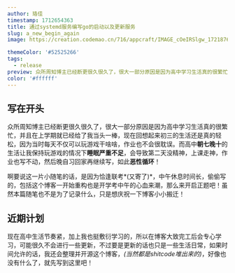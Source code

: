 ```yaml
---
author: 珞佳
timestamp: 1712654363
title: 通过systemd服务编写go的启动以及更新服务
slug: a_new_begin_again
image: https://creation.codemao.cn/716/appcraft/IMAGE_cOeIRSlgw_1721876072329.jpg

themeColor: '#52525266'
tags:
  - release
preview: 众所周知博主已经断更很久很久了，很大一部分原因是因为高中学习生活真的很繁忙，并且在上学期就已经给了我当头一棒，现在回想起来初三的生活还是真的轻松，因为当时每天不仅可以玩游戏干啥啥，作业也不会很耽误。而高中朝七晚十的生活让我保持玩游戏的情况下睡眠严重不足 ，会导致第二天没精神，上课走神，作业也写不动，然后晚自习回家再继续写，如此恶性循环！啊要说这一片小随笔的话，是因为恰逢联考(又寄了)，中午休息时间长，偷偷写的，包括这个博客一开始重构也是开学考中午的心血来潮，那么来开启正题吧！虽然本篇随笔也不是为了记录什么，只是想庆祝一下博客小小搬迁！
color: '#ffffff'
---
```

## 写在开头
众所周知博主已经断更很久很久了，很大一部分原因是因为高中学习生活真的很繁忙，并且在上学期就已经给了我当头一棒，现在回想起来初三的生活还是真的轻松，因为当时每天不仅可以玩游戏干啥啥，作业也不会很耽误。而高中**朝七晚十**的生活让我保持玩游戏的情况下**睡眠严重不足**，会导致第二天没精神，上课走神，作业也写不动，然后晚自习回家再继续写，如此**恶性循环**！

啊要说这一片小随笔的话，是因为恰逢联考*(又寄了)*，中午休息时间长，偷偷写的，包括这个博客一开始重构也是开学考中午的心血来潮，那么来开启正题吧！虽然本篇随笔也不是为了记录什么，只是想庆祝一下博客小小搬迁！

## 近期计划
现在高中生活节奏紧，加上我也挺敷衍学习的，所以在博客大致完工后会专心学习，可能很久不会进行一些更新，不过要是更新的话也只是一些生活日常，如果时间允许的话，我还会整理并开源这个博客，*(当然都是shitcode堆出来的)*，好像也没有什么了，就先写到这里吧！
